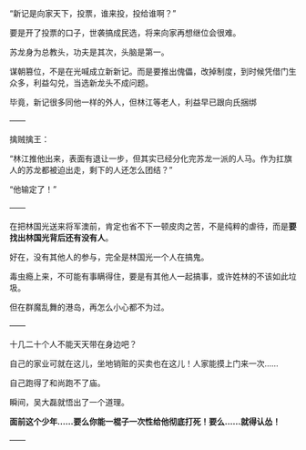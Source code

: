 “新记是向家天下，投票，谁来投，投给谁啊？”

要是开了投票的口子，世袭搞成民选，将来向家再想继位会很难。

苏龙身为总教头，功夫是其次，头脑是第一。

谋朝篡位，不是在光喊成立新新记。而是要推出傀儡，改掉制度，到时候凭借门生众多，利益勾兑，当选新龙头不成问题。

毕竟，新记很多同他一样的外人，但林江等老人，利益早已跟向氏捆绑

——

擒贼擒王：

“林江推他出来，表面有退让一步，但其实已经分化完苏龙一派的人马。作为扛旗人的苏龙都被迫出走，剩下的人还怎么团结？”

“他输定了！”

——

在把林国光送来将军澳前，肯定也省不下一顿皮肉之苦，不是纯粹的虐待，而是**要找出林国光背后还有没有人**。

好在，没有其他人的参与，完全是林国光一个人在搞鬼。

毒虫瘾上来，不可能有事瞒得住，要是有其他人一起搞事，或许姓林的不该如此垃圾。

但在群魔乱舞的港岛，再怎么小心都不为过。

——

十几二十个人不能天天带在身边吧？

自己的家业可就在这儿，坐地销赃的买卖也在这儿！人家能摸上门来一次……

自己跑得了和尚跑不了庙。

瞬间，吴大磊就悟出了一个道理。

**面前这个少年……要么你能一棍子一次性给他彻底打死！要么……就得认怂！**

——

